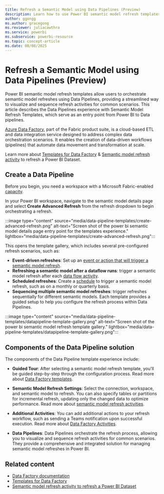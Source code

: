 ```yaml
---
title: Refresh a Semantic Model using Data Pipelines (Preview)
description: Learn how to use Power BI semantic model refresh templates with Fabric Data Pipelines. 
author: ggongg
ms.author: gracegong
ms.reviewer: juliacawthra
ms.service: powerbi
ms.subservice: powerbi-resource
ms.topic: concept-article
ms.date: 08/08/2025
---
```

# Refresh a Semantic Model using Data Pipelines (Preview)

Power BI semantic model refresh templates allow users to orchestrate semantic model refreshes using Data Pipelines, providing a streamlined way to visualize and sequence refresh activities for common scenarios. This article describes the Data Pipelines experience with Semantic Model Refresh Templates, which serve as an entry point from Power BI to Data pipelines. 

<!-- :::image type="content" source="media/real-time-intelligence-sample-experience/architecture-scheme.png" alt-text="Schematic of Real-Time Intelligence architecture with sample items."::: -->

[Azure Data Factory](/fabric/data-factory/data-factory-overview), part of the Fabric product suite, is a cloud-based ETL and data integration service designed to address complex data orchestration scenarios. It enables the creation of data-driven workflows (pipelines) that automate data movement and transformation at scale.

Learn more about [Templates for Data Factory](/fabric/data-factory/templates) & [Semantic model refresh activity](/fabric/data-factory/semantic-model-refresh-activity) to refresh a Power BI Dataset. 

## Create a Data Pipeline

Before you begin, you need a workspace with a Microsoft Fabric-enabled [capacity](/fabric/enterprise/licenses#capacity).

In your Power BI workspace, navigate to the semantic model details page and select **Create Advanced Refresh** from the refresh dropdown to begin orchestrating a refresh. 

:::image type="content" source="media/data-pipeline-templates/create-advanced-refresh.png" alt-text="Screen shot of the power bi semantic model details page entry point for the templates experience." lightbox="media/data-pipeline-templates/create-advanced-refresh.png":::

This opens the template gallery, which includes several pre-configured refresh scenarios, such as:
* **Event-driven refreshes**: Set up an [event or action that will trigger a semantic model refresh](/fabric/data-factory/pipeline-storage-event-triggers). 
* **Refreshing a semantic model after a dataflow runs**: trigger a semantic model refresh after each [data flow activity](/fabric/data-factory/dataflow-activity). 
* **Scheduled refreshes**: Create a [schedule](/fabric/data-factory/pipeline-runs) to trigger a semantic model refresh, such as on a monthly or quarterly basis. 
* **Sequencing multiple semantic model refreshes**: trigger refreshes sequentially for different semantic models. 
Each template provides a guided setup to help you configure the refresh process within Data Pipelines.

:::image type="content" source="media/data-pipeline-templates/datapipeline-template-gallery.png" alt-text="Screen shot of the power bi semantic model refresh template gallery." lightbox="media/data-pipeline-templates/datapipeline-template-gallery.png":::

## Components of the Data Pipeline solution

The components of the Data Pipeline template experience include:

* **Guided Tour**: After selecting a semantic model refresh template, you'll be guided step-by-step through the configuration process. Read more about [Data Factory templates](/fabric/data-factory/templates).

* **Semantic Model Refresh Settings**: Select the connection, workspace, and semantic model to refresh. You can also specify tables or partitions for incremental refresh, updating only the changed data to optimize performance. Read more about [semantic model refresh activities](/fabric/data-factory/semantic-model-refresh-activity).

* **Additional Activities**: You can add additional actions to your refresh workflow, such as sending a Teams notification upon successful execution. Read more about [Data Factory Activities](/fabric/data-factory/activity-overview). 

* **Data Pipelines**: Data Pipelines orchestrate the refresh process, allowing you to visualize and sequence refresh activities for common scenarios. They provide a comprehensive and integrated solution for managing semantic model refreshes in Power BI. 

## Related content

* [Data Factory documentation](/fabric/data-factory/data-factory-overview)
* [Templates for Data Factory](/fabric/data-factory/templates)
* [Semantic model refresh activity to refresh a Power BI Dataset](/fabric/data-factory/semantic-model-refresh-activity)

